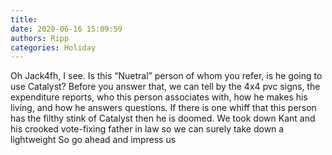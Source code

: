 ```yaml
---
title: 
date: 2020-06-16 15:09:59
authors: Ripp
categories: Holiday
---
```


 Oh Jack4fh, I see.   Is this “Nuetral” person of whom you refer, is he going to use Catalyst?  Before you answer that, we can tell by the 4x4 pvc signs,  the expenditure reports, who this person associates with, how he makes his living, and how he answers questions.   If there is one whiff that this person has the filthy stink of Catalyst then he is doomed.   We took down Kant and his crooked vote-fixing father in law so we can surely take down a lightweight
So go ahead and impress us